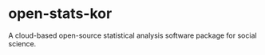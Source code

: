 # open-stats-kor
A cloud-based open-source statistical analysis software package for social science.
